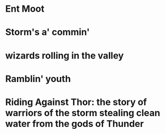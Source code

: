 # Ent Moot
# Storm's a' commin'
# wizards rolling in the valley
# Ramblin' youth
# Riding Against Thor: the story of warriors of the storm stealing clean water from the gods of Thunder

